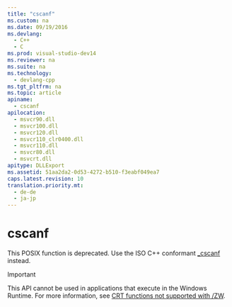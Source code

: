```yaml
---
title: "cscanf"
ms.custom: na
ms.date: 09/19/2016
ms.devlang: 
  - C++
  - C
ms.prod: visual-studio-dev14
ms.reviewer: na
ms.suite: na
ms.technology: 
  - devlang-cpp
ms.tgt_pltfrm: na
ms.topic: article
apiname: 
  - cscanf
apilocation: 
  - msvcr90.dll
  - msvcr100.dll
  - msvcr120.dll
  - msvcr110_clr0400.dll
  - msvcr110.dll
  - msvcr80.dll
  - msvcrt.dll
apitype: DLLExport
ms.assetid: 51aa2da2-0d53-4272-b510-f3eabf049ea7
caps.latest.revision: 10
translation.priority.mt: 
  - de-de
  - ja-jp
---
```

# cscanf
This POSIX function is deprecated. Use the ISO C++ conformant [_cscanf](../vs140/_cscanf--_cscanf_l--_cwscanf--_cwscanf_l.md) instead.  
  
> [!IMPORTANT]
>  This API cannot be used in applications that execute in the Windows Runtime. For more information, see [CRT functions not supported with /ZW](http://msdn.microsoft.com/library/windows/apps/jj606124.aspx).